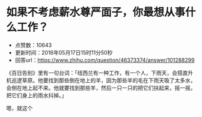 # 如果不考虑薪水尊严面子，你最想从事什么工作？
- 点赞数：10643
- 更新时间：2016年05月17日15时11分50秒
- 回答url：https://www.zhihu.com/question/46373374/answer/101288299
<body>
 <p data-pid="j4y4yGqi">《百日告别》里有一句台词：「纽西兰有一种工作，有一个人，下雨天，会搭直升机巡逻草原。他要找到那些倒在地上的羊，因为那些羊的毛在下雨天吸了太多水，会倒在地上起不来。他就要找到那些羊，然后一只一只的把它们扶起来，摇一摇，把它们身上的雨水抖掉。」</p>
 <p data-pid="ts1U4wif">嗯，就这个</p>
</body>